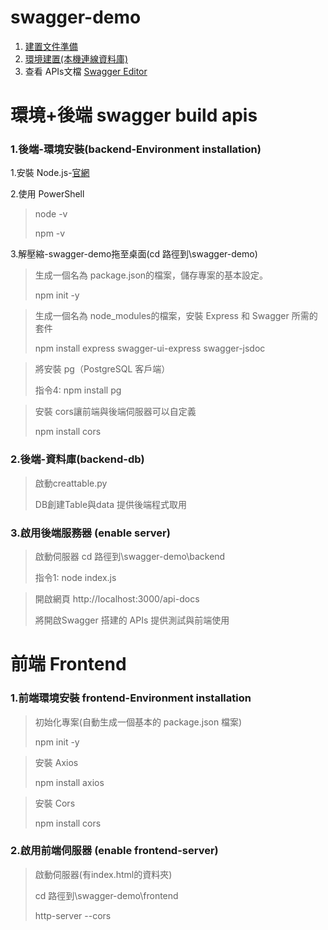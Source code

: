 # swagger-demo
1. [建置文件準備](https://docs.google.com/document/d/1_kSVEw1GDWATSK60A1N0HSHbuMcFfXT5VePlorIuKQg/edit?tab=t.5jst5rcf4n5z)
2. [環境建置(本機連線資料庫)](https://docs.google.com/document/d/1_kSVEw1GDWATSK60A1N0HSHbuMcFfXT5VePlorIuKQg/edit?tab=t.buy4itt0tk0#heading=h.da7lmvekh7xh)
3. 查看 APIs文檔 [Swagger Editor](https://editor.swagger.io/) 

# 環境+後端 swagger build apis
### 1.後端-環境安裝(backend-Environment installation)
1.安裝 Node.js-[官網](https://nodejs.org/en)

2.使用 PowerShell
> node -v
> 
> npm -v

3.解壓縮-swagger-demo拖至桌面(cd 路徑到\swagger-demo)
  > 生成一個名為 package.json的檔案，儲存專案的基本設定。
  > 
  > npm init -y

  > 生成一個名為 node_modules的檔案，安裝 Express 和 Swagger 所需的套件  
  >
  > npm install express swagger-ui-express swagger-jsdoc

  > 將安裝 pg（PostgreSQL 客戶端）
  >
  > 指令4: npm install pg

  > 安裝 cors讓前端與後端伺服器可以自定義
  >
  > npm install cors

### 2.後端-資料庫(backend-db) 
  > 啟動creattable.py
  >
  > DB創建Table與data 提供後端程式取用

### 3.啟用後端服務器 (enable server)
  > 啟動伺服器 cd 路徑到\swagger-demo\backend
  >
  > 指令1: node index.js

  > 開啟網頁 http://localhost:3000/api-docs
  >
  > 將開啟Swagger 搭建的 APIs 提供測試與前端使用

# 前端 Frontend
### 1.前端環境安裝 frontend-Environment installation
  > 初始化專案(自動生成一個基本的 package.json 檔案)
  >
  > npm init -y

  > 安裝 Axios
  >  
  > npm install axios

  > 安裝 Cors
  >
  > npm install cors

### 2.啟用前端伺服器 (enable frontend-server)
  >啟動伺服器(有index.html的資料夾)
  >
  > cd 路徑到\swagger-demo\frontend
  > 
  > http-server --cors
